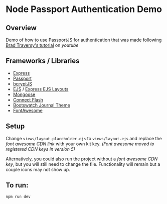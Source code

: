 # Node Passport Authentication Demo

## Overview
Demo of how to use PassportJS for authentication that was made following [Brad Traversy's tutorial](https://www.youtube.com/watch?v=6FOq4cUdH8k) on *youtube*

## Frameworks / Libraries
- [Express](https://expressjs.com/)
- [Passport](http://www.passportjs.org/)
- [bcryptJS](https://www.npmjs.com/package/bcryptjs) 
- [EJS](https://ejs.co/) / [Express EJS Layouts](https://www.npmjs.com/package/express-ejs-layouts)
- [Mongoose](https://mongoosejs.com/)
- [Connect Flash](https://www.npmjs.com/package/connect-flash)
- [Bootswatch Journal Theme](https://bootswatch.com/journal/)
- [FontAwesome](https://fontawesome.com/start)

## Setup
Change `views/layout-placeholder.ejs` to `views/layout.ejs` and replace the *font awesome CDN link* with your own kit key. *(Font awesome moved to registered CDN keys in version 5)*

Alternatively, you could also run the project without a *font awesome CDN key*, but you will still need to change the file. Functionality will remain but a couple icons may not show up. 

## To run:
`npm run dev`